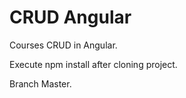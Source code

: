 # CRUD Angular
Courses CRUD in Angular.

Execute npm install after cloning project.

Branch Master.
